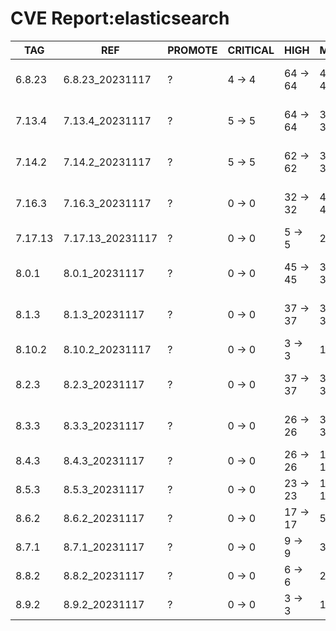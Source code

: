 # CVE Report:elasticsearch
|   TAG   |       REF        | PROMOTE | CRITICAL |   HIGH   |   MEDIUM   |    LOW     | UNKNOWN |
|---------|------------------|---------|----------|----------|------------|------------|---------|
| 6.8.23  | 6.8.23_20231117  | ?       | 4 -> 4   | 64 -> 64 | 499 -> 499 | 546 -> 546 | 0 -> 0  |
| 7.13.4  | 7.13.4_20231117  | ?       | 5 -> 5   | 64 -> 64 | 381 -> 381 | 255 -> 255 | 0 -> 0  |
| 7.14.2  | 7.14.2_20231117  | ?       | 5 -> 5   | 62 -> 62 | 384 -> 384 | 255 -> 255 | 0 -> 0  |
| 7.16.3  | 7.16.3_20231117  | ?       | 0 -> 0   | 32 -> 32 | 423 -> 423 | 211 -> 211 | 0 -> 0  |
| 7.17.13 | 7.17.13_20231117 | ?       | 0 -> 0   | 5 -> 5   | 22 -> 22   | 27 -> 27   | 0 -> 0  |
| 8.0.1   | 8.0.1_20231117   | ?       | 0 -> 0   | 45 -> 45 | 394 -> 394 | 206 -> 206 | 0 -> 0  |
| 8.1.3   | 8.1.3_20231117   | ?       | 0 -> 0   | 37 -> 37 | 386 -> 386 | 185 -> 185 | 0 -> 0  |
| 8.10.2  | 8.10.2_20231117  | ?       | 0 -> 0   | 3 -> 3   | 13 -> 13   | 26 -> 26   | 0 -> 0  |
| 8.2.3   | 8.2.3_20231117   | ?       | 0 -> 0   | 37 -> 37 | 374 -> 374 | 171 -> 171 | 0 -> 0  |
| 8.3.3   | 8.3.3_20231117   | ?       | 0 -> 0   | 26 -> 26 | 361 -> 361 | 171 -> 171 | 0 -> 0  |
| 8.4.3   | 8.4.3_20231117   | ?       | 0 -> 0   | 26 -> 26 | 143 -> 143 | 73 -> 73   | 0 -> 0  |
| 8.5.3   | 8.5.3_20231117   | ?       | 0 -> 0   | 23 -> 23 | 122 -> 122 | 62 -> 62   | 0 -> 0  |
| 8.6.2   | 8.6.2_20231117   | ?       | 0 -> 0   | 17 -> 17 | 57 -> 57   | 58 -> 58   | 0 -> 0  |
| 8.7.1   | 8.7.1_20231117   | ?       | 0 -> 0   | 9 -> 9   | 35 -> 35   | 44 -> 44   | 0 -> 0  |
| 8.8.2   | 8.8.2_20231117   | ?       | 0 -> 0   | 6 -> 6   | 24 -> 24   | 34 -> 34   | 0 -> 0  |
| 8.9.2   | 8.9.2_20231117   | ?       | 0 -> 0   | 3 -> 3   | 17 -> 17   | 29 -> 29   | 0 -> 0  |
